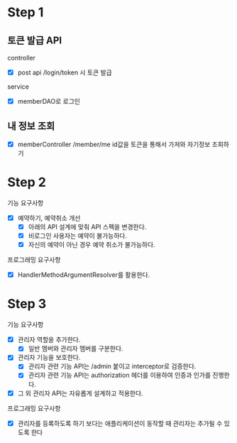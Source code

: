 # Step 1

## 토큰 발급 API

controller
- [x] post api /login/token 시 토큰 발급

service
- [x] memberDAO로 로그인


## 내 정보 조회

- [x] memberController /member/me id값을 토큰을 통해서 가져와 자기정보 조회하기


# Step 2

기능 요구사항
- [x] 예약하기, 예약취소 개선
    - [x] 아래의 API 설계에 맞춰 API 스펙을 변경한다.
    - [x] 비로그인 사용자는 예약이 불가능하다.
    - [x] 자신의 예약이 아닌 경우 예약 취소가 불가능하다.

프로그래밍 요구사항
  - [x] HandlerMethodArgumentResolver를 활용한다.


# Step 3

기능 요구사항
- [x] 관리자 역할을 추가한다.
  - [x] 일반 멤버와 관리자 멤버를 구분한다.
- [x] 관리자 기능을 보호한다.
  - [x] 관리자 관련 기능 API는 /admin 붙이고 interceptor로 검증한다.
  - [x] 관리자 관련 기능 API는 authorization 헤더를 이용하여 인증과 인가를 진행한다.
- [x] 그 외 관리자 API는 자유롭게 설계하고 적용한다.

프로그래밍 요구사항
- [x] 관리자를 등록하도록 하기 보다는 애플리케이션이 동작할 때 관리자는 추가될 수 있도록 한다
